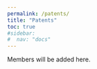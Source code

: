 ```yaml
---
permalink: /patents/
title: "Patents"
toc: true
#sidebar:
#  nav: "docs"
---
```

Members will be added here.

